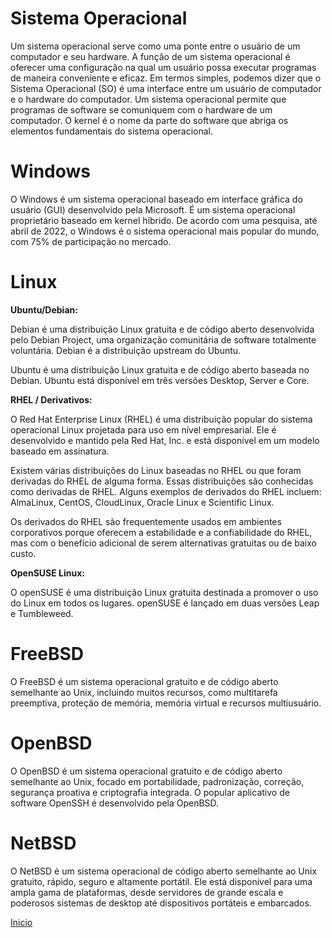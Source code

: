# **Sistema Operacional**

Um sistema operacional serve como uma ponte entre o usuário de um computador e seu hardware. A função de um sistema operacional é oferecer uma configuração na qual um usuário possa executar programas de maneira conveniente e eficaz. Em termos simples, podemos dizer que o Sistema Operacional (SO) é uma interface entre um usuário de computador e o hardware do computador. Um sistema operacional permite que programas de software se comuniquem com o hardware de um computador. O kernel é o nome da parte do software que abriga os elementos fundamentais do sistema operacional.

# **Windows**

O Windows é um sistema operacional baseado em interface gráfica do usuário (GUI) desenvolvido pela Microsoft. É um sistema operacional proprietário baseado em kernel híbrido. De acordo com uma pesquisa, até abril de 2022, o Windows é o sistema operacional mais popular do mundo, com 75% de participação no mercado.

# **Linux**

**Ubuntu/Debian:**

Debian é uma distribuição Linux gratuita e de código aberto desenvolvida pelo Debian Project, uma organização comunitária de software totalmente voluntária. Debian é a distribuição upstream do Ubuntu.

Ubuntu é uma distribuição Linux gratuita e de código aberto baseada no Debian. Ubuntu está disponível em três versões Desktop, Server e Core.

**RHEL / Derivativos:**

O Red Hat Enterprise Linux (RHEL) é uma distribuição popular do sistema operacional Linux projetada para uso em nível empresarial. Ele é desenvolvido e mantido pela Red Hat, Inc. e está disponível em um modelo baseado em assinatura.

Existem várias distribuições do Linux baseadas no RHEL ou que foram derivadas do RHEL de alguma forma. Essas distribuições são conhecidas como derivadas de RHEL. Alguns exemplos de derivados do RHEL incluem: AlmaLinux, CentOS, CloudLinux, Oracle Linux e Scientific Linux.

Os derivados do RHEL são frequentemente usados em ambientes corporativos porque oferecem a estabilidade e a confiabilidade do RHEL, mas com o benefício adicional de serem alternativas gratuitas ou de baixo custo.

**OpenSUSE Linux:**

O openSUSE é uma distribuição Linux gratuita destinada a promover o uso do Linux em todos os lugares. openSUSE é lançado em duas versões Leap e Tumbleweed.

# **FreeBSD**

O FreeBSD é um sistema operacional gratuito e de código aberto semelhante ao Unix, incluindo muitos recursos, como multitarefa preemptiva, proteção de memória, memória virtual e recursos multiusuário.

# **OpenBSD**

O OpenBSD é um sistema operacional gratuito e de código aberto semelhante ao Unix, focado em portabilidade, padronização, correção, segurança proativa e criptografia integrada. O popular aplicativo de software OpenSSH é desenvolvido pela OpenBSD.

# **NetBSD**
O NetBSD é um sistema operacional de código aberto semelhante ao Unix gratuito, rápido, seguro e altamente portátil. Ele está disponível para uma ampla gama de plataformas, desde servidores de grande escala e poderosos sistemas de desktop até dispositivos portáteis e embarcados.

[Inicio](../../README.md)
